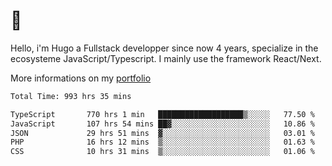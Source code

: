 # 👋 

Hello, i'm Hugo a Fullstack developper since now 4 years, specialize in the ecosysteme JavaScript/Typescript. I mainly use the framework React/Next.

More informations on my [portfolio](https://hcampos.fr)

<!--START_SECTION:waka-->

```txt
Total Time: 993 hrs 35 mins

TypeScript       770 hrs 1 min   ███████████████████▒░░░░░   77.50 %
JavaScript       107 hrs 54 mins ██▓░░░░░░░░░░░░░░░░░░░░░░   10.86 %
JSON             29 hrs 51 mins  ▓░░░░░░░░░░░░░░░░░░░░░░░░   03.01 %
PHP              16 hrs 12 mins  ▒░░░░░░░░░░░░░░░░░░░░░░░░   01.63 %
CSS              10 hrs 31 mins  ▒░░░░░░░░░░░░░░░░░░░░░░░░   01.06 %
```

<!--END_SECTION:waka-->
